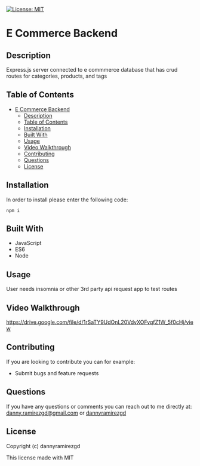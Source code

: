[![License: MIT](https://img.shields.io/badge/License-MIT-yellow.svg)](https://opensource.org/licenses/MIT)
# E Commerce Backend

## Description
Express.js server connected to e commmerce database that has crud routes for categories, products, and tags

## Table of Contents
- [E Commerce Backend](#e-commerce-backend)
  - [Description](#description)
  - [Table of Contents](#table-of-contents)
  - [Installation](#installation)
  - [Built With](#built-with)
  - [Usage](#usage)
  - [Video Walkthrough](#video-walkthrough)
  - [Contributing](#contributing)
  - [Questions](#questions)
  - [License](#license)
## Installation
In order to install please enter the following code:
```
npm i
```
## Built With
* JavaScript
* ES6
* Node

## Usage
User needs insomnia or other 3rd party api request app to test routes

## Video Walkthrough
https://drive.google.com/file/d/1rSaTY9UdOnL20VdvXOFvqfZ1W_5f0cHj/view


## Contributing
If you are looking to contribute you can for example: 
* Submit bugs and feature requests


## Questions
If you have any questions or comments you can reach out to me directly at: danny.ramirezgd@gmail.com or [dannyramirezgd](https://github.com/dannyramirezgd)
  
  ## License
  Copyright (c) dannyramirezgd

  This license made with MIT
  
